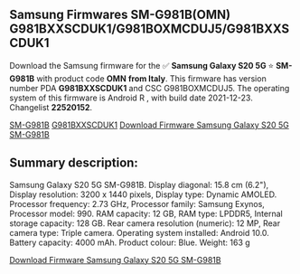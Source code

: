 <h2>Samsung Firmwares SM-G981B(OMN) G981BXXSCDUK1/G981BOXMCDUJ5/G981BXXSCDUK1</h2>
Download the Samsung firmware for the ✅ <strong>Samsung Galaxy S20 5G </strong> ⭐ <strong>SM-G981B</strong> with product code <strong>OMN</strong> <strong> from Italy</strong>. This firmware has version number PDA <strong>G981BXXSCDUK1</strong> and CSC G981BOXMCDUJ5. The operating system of this firmware is Android R , with build date 2021-12-23. Changelist <strong>22520152</strong>.

[SM-G981B](https://samfirm.shop/samsung/model/SM-G981B)
[G981BXXSCDUK1](https://samfirm.shop/samsung/pda/G981BXXSCDUK1)
[Download Firmware Samsung Galaxy S20 5G SM-G981B](https://samfirm.shop/samsung/firmware/484844)
<h2>Summary description:</h2>
<p>Samsung Galaxy S20 5G SM-G981B. Display diagonal: 15.8 cm (6.2"), Display resolution: 3200 x 1440 pixels, Display type: Dynamic AMOLED. Processor frequency: 2.73 GHz, Processor family: Samsung Exynos, Processor model: 990. RAM capacity: 12 GB, RAM type: LPDDR5, Internal storage capacity: 128 GB. Rear camera resolution (numeric): 12 MP, Rear camera type: Triple camera. Operating system installed: Android 10.0. Battery capacity: 4000 mAh. Product colour: Blue. Weight: 163 g</p>


[Download Firmware Samsung Galaxy S20 5G SM-G981B](https://samfirm.shop/samsung/firmware/484844)
